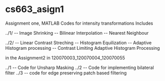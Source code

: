 cs663_asign1
============

Assignment one, MATLAB Codes for intensity transformations
Includes

../1/
-- Image Shrinking
-- Bilinear Interpolation 
-- Nearest Neighbour

../2/
-- Linear Contrast Streching
-- Histogram Equilization
-- Adaptive Histogram processing
-- Contrast Limiting Adaptive Histogram Processing

in the Assignment2 in 120070003_120070004_120070055

../1
-- Code for Unsharp Masking
../2
-- Code for implementing bilateral filter
../3
-- code for edge preserving patch based filtering

